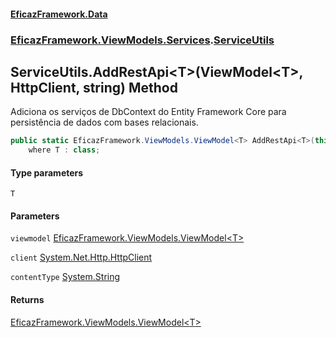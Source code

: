 #### [EficazFramework.Data](EficazFrameworkData.md 'EficazFramework Data')
### [EficazFramework.ViewModels.Services](EficazFrameworkData.md#EficazFramework_ViewModels_Services 'EficazFramework.ViewModels.Services').[ServiceUtils](ServiceUtils.md 'EficazFramework.ViewModels.Services.ServiceUtils')
## ServiceUtils.AddRestApi&lt;T&gt;(ViewModel&lt;T&gt;, HttpClient, string) Method
Adiciona os serviços de DbContext do Entity Framework Core para persistência de dados com bases relacionais.  
```csharp
public static EficazFramework.ViewModels.ViewModel<T> AddRestApi<T>(this EficazFramework.ViewModels.ViewModel<T> viewmodel, System.Net.Http.HttpClient client, string contentType="application/json")
    where T : class;
```
#### Type parameters
<a name='EficazFramework_ViewModels_Services_ServiceUtils_AddRestApi_T_(EficazFramework_ViewModels_ViewModel_T__System_Net_Http_HttpClient_string)_T'></a>
`T`  
  
#### Parameters
<a name='EficazFramework_ViewModels_Services_ServiceUtils_AddRestApi_T_(EficazFramework_ViewModels_ViewModel_T__System_Net_Http_HttpClient_string)_viewmodel'></a>
`viewmodel` [EficazFramework.ViewModels.ViewModel&lt;](ViewModel_T_.md 'EficazFramework.ViewModels.ViewModel&lt;T&gt;')[T](ServiceUtils_AddRestApi_T_(ViewModel_T__HttpClient_string).md#EficazFramework_ViewModels_Services_ServiceUtils_AddRestApi_T_(EficazFramework_ViewModels_ViewModel_T__System_Net_Http_HttpClient_string)_T 'EficazFramework.ViewModels.Services.ServiceUtils.AddRestApi&lt;T&gt;(EficazFramework.ViewModels.ViewModel&lt;T&gt;, System.Net.Http.HttpClient, string).T')[&gt;](ViewModel_T_.md 'EficazFramework.ViewModels.ViewModel&lt;T&gt;')  
  
<a name='EficazFramework_ViewModels_Services_ServiceUtils_AddRestApi_T_(EficazFramework_ViewModels_ViewModel_T__System_Net_Http_HttpClient_string)_client'></a>
`client` [System.Net.Http.HttpClient](https://docs.microsoft.com/en-us/dotnet/api/System.Net.Http.HttpClient 'System.Net.Http.HttpClient')  
  
<a name='EficazFramework_ViewModels_Services_ServiceUtils_AddRestApi_T_(EficazFramework_ViewModels_ViewModel_T__System_Net_Http_HttpClient_string)_contentType'></a>
`contentType` [System.String](https://docs.microsoft.com/en-us/dotnet/api/System.String 'System.String')  
  
#### Returns
[EficazFramework.ViewModels.ViewModel&lt;](ViewModel_T_.md 'EficazFramework.ViewModels.ViewModel&lt;T&gt;')[T](ServiceUtils_AddRestApi_T_(ViewModel_T__HttpClient_string).md#EficazFramework_ViewModels_Services_ServiceUtils_AddRestApi_T_(EficazFramework_ViewModels_ViewModel_T__System_Net_Http_HttpClient_string)_T 'EficazFramework.ViewModels.Services.ServiceUtils.AddRestApi&lt;T&gt;(EficazFramework.ViewModels.ViewModel&lt;T&gt;, System.Net.Http.HttpClient, string).T')[&gt;](ViewModel_T_.md 'EficazFramework.ViewModels.ViewModel&lt;T&gt;')  
